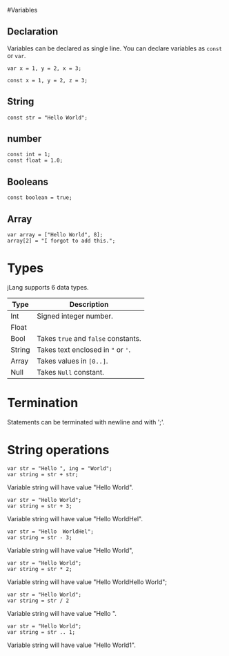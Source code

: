 #Variables

## Declaration

Variables can be declared as single line. You can declare variables as ```const``` or ```var```.

```
var x = 1, y = 2, x = 3;
```


```
const x = 1, y = 2, z = 3;
```
## String

```
const str = "Hello World";
```

## number
```
const int = 1;
const float = 1.0;
```

## Booleans
```
const boolean = true;
```

## Array
```
var array = ["Hello World", 8];
array[2] = "I forgot to add this.";
```
# Types

jLang supports 6 data types.

| Type | Description |
|------|-------------|
| Int  | Signed integer number. |
| Float| 
| Bool | Takes ```true``` and ```false``` constants. |
|String| Takes text enclosed in ```"``` or ```'```. |
| Array| Takes values in ```[0..]```.|
| Null | Takes ```Null``` constant. |

# Termination

Statements can be terminated with newline and with ';'.

# String operations

```
var str = "Hello ", ing = "World";
var string = str + str;

```

Variable string will have value "Hello World".


```
var str = "Hello World";
var string = str + 3;

```

Variable string will have value "Hello WorldHel".

```
var str = "Hello  WorldHel";
var string = str - 3;

```

Variable string will have value "Hello World",

```
var str = "Hello World";
var string = str * 2;

```

Variable string will have value "Hello WorldHello World";

```
var str = "Hello World";
var string = str / 2
```

Variable string will have value "Hello ". 

```
var str = "Hello World";
var string = str .. 1;
```

Variable string will have value "Hello World1".
